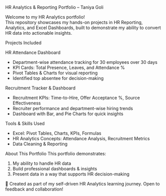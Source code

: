 HR Analytics & Reporting Portfolio – Taniya Goli

Welcome to my HR Analytics portfolio!  
This repository showcases my hands-on projects in HR Reporting, Analytics, and Excel Dashboards, built to demonstrate my ability to convert HR data into actionable insights.

Projects Included

HR Attendance Dashboard
- Department-wise attendance tracking for 30 employees over 30 days
- KPI Cards: Total Presence, Leaves, and Attendance %
- Pivot Tables & Charts for visual reporting
- Identified top absentee for decision-making

Recruitment Tracker & Dashboard
- Recruitment KPIs: Time-to-Hire, Offer Acceptance %, Source Effectiveness
- Recruiter performance and department-wise hiring trends
- Dashboard with Bar, and Pie Charts for quick insights

Tools & Skills Used
- Excel: Pivot Tables, Charts, KPIs, Formulas  
- HR Analytics Concepts: Attendance Analysis, Recruitment Metrics  
- Data Cleaning & Reporting

About This Portfolio
This portfolio demonstrates:
1. My ability to handle HR data
2. Build professional dashboards & insights
3. Present data in a way that supports HR decision-making

💼 Created as part of my self-driven HR Analytics learning journey. Open to feedback and collaboration!
